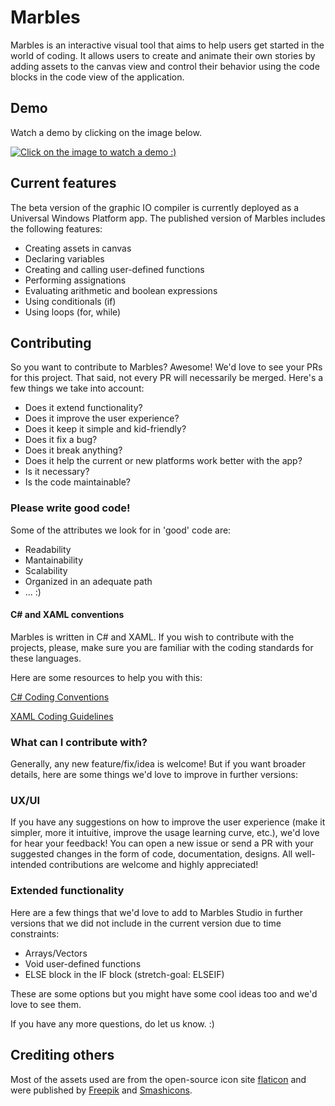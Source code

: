 # Marbles
Marbles is an interactive visual tool that aims to help users get started in the world of coding. It allows users to create and animate their own stories by adding assets to the canvas view and control their behavior using the code blocks in the code view of the application.

## Demo
Watch a demo by clicking on the image below.

[![Click on the image to watch a demo :)](https://scontent.fntr6-1.fna.fbcdn.net/v/t31.0-8/26173824_1774152459285952_4660397476430013521_o.jpg?oh=a4e4bcc60dcb1270605b4adaba064b47&oe=5ABC5AF3)](https://www.youtube.com/watch?v=VdB575XHwSI)

## Current features
The beta version of the graphic IO compiler is currently deployed as a Universal Windows Platform app. The published version of Marbles includes the following features:
- Creating assets in canvas
- Declaring variables
- Creating and calling user-defined functions
- Performing assignations
- Evaluating arithmetic and boolean expressions
- Using conditionals (if)
- Using loops (for, while)

## Contributing
So you want to contribute to Marbles? Awesome! We'd love to see your PRs for this project. That said, not every PR will necessarily be merged. Here's a few things we take into account:
- Does it extend functionality?
- Does it improve the user experience?
- Does it keep it simple and kid-friendly?
- Does it fix a bug?
- Does it break anything?
- Does it help the current or new platforms work better with the app?
- Is it necessary?
- Is the code maintainable?

### Please write good code!
Some of the attributes we look for in 'good' code are:
- Readability
- Mantainability
- Scalability
- Organized in an adequate path
- ... :)

#### C# and XAML conventions
Marbles is written in C# and XAML. If you wish to contribute with the projects, please, make sure you are familiar with the coding standards for these languages. 

Here are some resources to help you with this:

[C# Coding Conventions](https://docs.microsoft.com/en-us/dotnet/csharp/programming-guide/inside-a-program/coding-conventions)

[XAML Coding Guidelines](https://github.com/cmaneu/xaml-coding-guidelines)

### What can I contribute with?
Generally, any new feature/fix/idea is welcome! But if you want broader details, here are some things we'd love to improve in further versions:

### UX/UI
If you have any suggestions on how to improve the user experience (make it simpler, more it intuitive, improve the usage learning curve, etc.), we'd love for hear your feedback! You can open a new issue or send a PR with your suggested changes in the form of code, documentation, designs. All well-intended contributions are welcome and highly appreciated!

### Extended functionality
Here are a few things that we'd love to add to Marbles Studio in further versions that we did not include in the current version due to time constraints:
- Arrays/Vectors
- Void user-defined functions
- ELSE block in the IF block (stretch-goal: ELSEIF)

These are some options but you might have some cool ideas too and we'd love to see them.

If you have any more questions, do let us know. :)

## Crediting others
Most of the assets used are from the open-source icon site [flaticon](https://www.flaticon.com/) and were published by [Freepik](https://www.flaticon.com/authors/freepik) and [Smashicons](https://www.flaticon.com/authors/smashicons).
